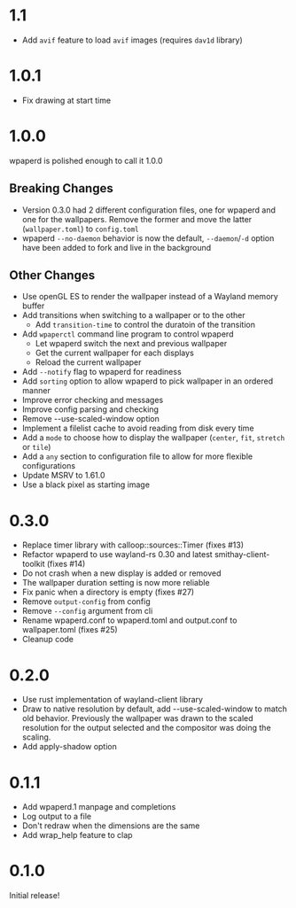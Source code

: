 # 1.1

- Add `avif` feature to load `avif` images (requires `dav1d` library)

# 1.0.1

- Fix drawing at start time

# 1.0.0

wpaperd is polished enough to call it 1.0.0

## Breaking Changes
- Version 0.3.0 had 2 different configuration files, one for wpaperd and one for the wallpapers.
  Remove the former and move the latter (`wallpaper.toml`) to `config.toml`
- wpaperd `--no-daemon` behavior is now the default, `--daemon`/`-d` option have been
  added to fork and live in the background

## Other Changes

- Use openGL ES to render the wallpaper instead of a Wayland memory buffer
- Add transitions when switching to a wallpaper or to the other
  * Add `transition-time` to control the duratoin of the transition
- Add `wpaperctl` command line program to control wpaperd
  * Let wpaperd switch the next and previous wallpaper
  * Get the current wallpaper for each displays
  * Reload the current wallpaper
- Add `--notify` flag to wpaperd for readiness
- Add `sorting` option to allow wpaperd to pick wallpaper in an ordered manner
- Improve error checking and messages
- Improve config parsing and checking
- Remove --use-scaled-window option
- Implement a filelist cache to avoid reading from disk every time
- Add a `mode` to choose how to display the wallpaper (`center`, `fit`, `stretch` or `tile`)
- Add a `any` section to configuration file to allow for more flexible configurations
- Update MSRV to 1.61.0
- Use a black pixel as starting image

# 0.3.0

- Replace timer library with calloop::sources::Timer (fixes #13)
- Refactor wpaperd to use wayland-rs 0.30 and latest smithay-client-toolkit
  (fixes #14)
- Do not crash when a new display is added or removed
- The wallpaper duration setting is now more reliable
- Fix panic when a directory is empty (fixes #27)
- Remove `output-config` from config
- Remove `--config` argument from cli
- Rename wpaperd.conf to wpaperd.toml and output.conf to wallpaper.toml
  (fixes #25)
- Cleanup code

# 0.2.0

- Use rust implementation of wayland-client library
- Draw to native resolution by default, add --use-scaled-window to
  match old behavior. Previously the wallpaper was drawn to the scaled
  resolution for the output selected and the compositor was doing the scaling.
- Add apply-shadow option

# 0.1.1

- Add wpaperd.1 manpage and completions
- Log output to a file
- Don't redraw when the dimensions are the same
- Add wrap_help feature to clap

# 0.1.0

Initial release!

